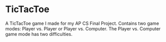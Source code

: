 # TicTacToe
A TicTacToe game I made for my AP CS Final Project. Contains two game modes: Player vs. Player or Player vs. Computer. The Player vs. Computer game mode has two difficulties. 
